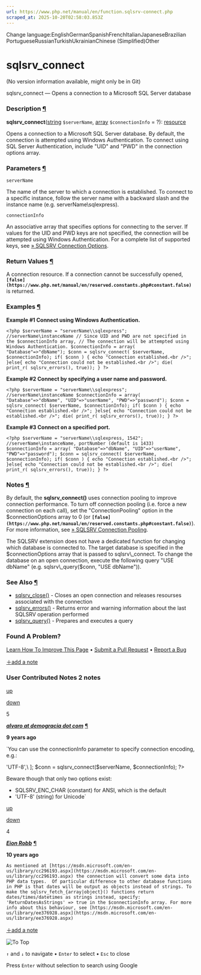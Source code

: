 ```yaml
---
url: https://www.php.net/manual/en/function.sqlsrv-connect.php
scraped_at: 2025-10-20T02:58:03.853Z
---
```


Change language:EnglishGermanSpanishFrenchItalianJapaneseBrazilian PortugueseRussianTurkishUkrainianChinese (Simplified)Other

# sqlsrv\_connect

(No version information available, might only be in Git)

sqlsrv\_connect — Opens a connection to a Microsoft SQL Server database

### Description [¶](https://www.php.net/manual/en/function.sqlsrv-connect.php\#refsect1-function.sqlsrv-connect-description)

**sqlsrv\_connect**([string](https://www.php.net/manual/en/language.types.string.php) `$serverName`, [array](https://www.php.net/manual/en/language.types.array.php) `$connectionInfo` = ?): [resource](https://www.php.net/manual/en/language.types.resource.php)

Opens a connection to a Microsoft SQL Server database. By default, the connection
is attempted using Windows Authentication. To connect using SQL Server
Authentication, include "UID" and "PWD" in the connection options array.


### Parameters [¶](https://www.php.net/manual/en/function.sqlsrv-connect.php\#refsect1-function.sqlsrv-connect-parameters)

`serverName`

The name of the server to which a connection is established. To connect
to a specific instance, follow the server name with a backward slash
and the instance name (e.g. serverName\\sqlexpress).


`connectionInfo`

An associative array that specifies options for connecting to the server.
If values for the UID and PWD keys are not specified, the connection
will be attempted using Windows Authentication. For a complete list of supported
keys, see [» SQLSRV Connection Options](http://msdn.microsoft.com/en-us/library/ff628167.aspx).


### Return Values [¶](https://www.php.net/manual/en/function.sqlsrv-connect.php\#refsect1-function.sqlsrv-connect-returnvalues)

A connection resource. If a connection cannot be successfully opened, **`[false](https://www.php.net/manual/en/reserved.constants.php#constant.false)`** is returned.


### Examples [¶](https://www.php.net/manual/en/function.sqlsrv-connect.php\#refsect1-function.sqlsrv-connect-examples)

**Example #1 Connect using Windows Authentication.**

`<?php
$serverName = "serverName\\sqlexpress"; //serverName\instanceName
// Since UID and PWD are not specified in the $connectionInfo array,
// The connection will be attempted using Windows Authentication.
$connectionInfo = array( "Database"=>"dbName");
$conn = sqlsrv_connect( $serverName, $connectionInfo);
if( $conn ) {
     echo "Connection established.<br />";
}else{
     echo "Connection could not be established.<br />";
     die( print_r( sqlsrv_errors(), true));
}
?>`

**Example #2 Connect by specifying a user name and password.**

`<?php
$serverName = "serverName\\sqlexpress"; //serverName\instanceName
$connectionInfo = array( "Database"=>"dbName", "UID"=>"userName", "PWD"=>"password");
$conn = sqlsrv_connect( $serverName, $connectionInfo);
if( $conn ) {
     echo "Connection established.<br />";
}else{
     echo "Connection could not be established.<br />";
     die( print_r( sqlsrv_errors(), true));
}
?>`

**Example #3 Connect on a specified port.**

`<?php
$serverName = "serverName\\sqlexpress, 1542"; //serverName\instanceName, portNumber (default is 1433)
$connectionInfo = array( "Database"=>"dbName", "UID"=>"userName", "PWD"=>"password");
$conn = sqlsrv_connect( $serverName, $connectionInfo);
if( $conn ) {
     echo "Connection established.<br />";
}else{
     echo "Connection could not be established.<br />";
     die( print_r( sqlsrv_errors(), true));
}
?>`

### Notes [¶](https://www.php.net/manual/en/function.sqlsrv-connect.php\#refsect1-function.sqlsrv-connect-notes)

By default, the **sqlsrv\_connect()** uses connection pooling to
improve connection performance. To turn off connection pooling (i.e. force a
new connection on each call), set the "ConnectionPooling" option in the
$connectionOptions array to 0 (or **`[false](https://www.php.net/manual/en/reserved.constants.php#constant.false)`**). For more information, see
[» SQLSRV Connection Pooling](http://msdn.microsoft.com/en-us/library/cc644930.aspx).


The SQLSRV extension does not have a dedicated function for changing which
database is connected to. The target database is specified in the
$connectionOptions array that is passed to sqlsrv\_connect. To change the
database on an open connection, execute the following query "USE dbName"
(e.g. sqlsrv\_query($conn, "USE dbName")).


### See Also [¶](https://www.php.net/manual/en/function.sqlsrv-connect.php\#refsect1-function.sqlsrv-connect-seealso)

- [sqlsrv\_close()](https://www.php.net/manual/en/function.sqlsrv-close.php) \- Closes an open connection and releases resourses associated with the connection
- [sqlsrv\_errors()](https://www.php.net/manual/en/function.sqlsrv-errors.php) \- Returns error and warning information about the last SQLSRV operation performed
- [sqlsrv\_query()](https://www.php.net/manual/en/function.sqlsrv-query.php) \- Prepares and executes a query

### Found A Problem?

[Learn How To Improve This Page](https://github.com/php/doc-base/blob/master/README.md "This will take you to our contribution guidelines on GitHub")
•
[Submit a Pull Request](https://github.com/php/doc-en/blob/master/reference/sqlsrv/functions/sqlsrv-connect.xml)
•
[Report a Bug](https://github.com/php/doc-en/issues/new?body=From%20manual%20page:%20https:%2F%2Fphp.net%2Ffunction.sqlsrv-connect%0A%0A---)

[＋add a note](https://www.php.net/manual/add-note.php?sect=function.sqlsrv-connect&repo=en&redirect=https://www.php.net/manual/en/function.sqlsrv-connect.php)

### User Contributed Notes 2 notes

[up](https://www.php.net/manual/vote-note.php?id=119863&page=function.sqlsrv-connect&vote=up "Vote up!")

[down](https://www.php.net/manual/vote-note.php?id=119863&page=function.sqlsrv-connect&vote=down "Vote down!")

5


[**_alvaro at demogracia dot com_**](https://www.php.net/manual/en/function.sqlsrv-connect.php#119863) [¶](https://www.php.net/manual/en/function.sqlsrv-connect.php#119863)

**9 years ago**

`You can use the connectionInfo parameter to specify connection encoding, e.g.:
<?php
$connectionInfo = [\
    'CharacterSet' => 'UTF-8',\
];
$conn = sqlsrv_connect($serverName, $connectionInfo);
?>
Beware though that only two options exist:
- SQLSRV_ENC_CHAR (constant) for ANSI, which is the default
- 'UTF-8' (string) for Unicode`

[up](https://www.php.net/manual/vote-note.php?id=118117&page=function.sqlsrv-connect&vote=up "Vote up!")

[down](https://www.php.net/manual/vote-note.php?id=118117&page=function.sqlsrv-connect&vote=down "Vote down!")

4


[**_Eion Robb_**](https://www.php.net/manual/en/function.sqlsrv-connect.php#118117) [¶](https://www.php.net/manual/en/function.sqlsrv-connect.php#118117)

**10 years ago**

`As mentioned at [https://msdn.microsoft.com/en-us/library/cc296193.aspx](https://msdn.microsoft.com/en-us/library/cc296193.aspx) the connection will convert some data into PHP data types.  Of particular difference to other database functions in PHP is that dates will be output as objects instead of strings.
To make the sqlsrv_fetch_{array|object}() functions return dates/times/datetimes as strings instead, specify:
'ReturnDatesAsStrings' => true
in the $connectionInfo array.
For more info about this behaviour, see [https://msdn.microsoft.com/en-us/library/ee376928.aspx](https://msdn.microsoft.com/en-us/library/ee376928.aspx)`

[＋add a note](https://www.php.net/manual/add-note.php?sect=function.sqlsrv-connect&repo=en&redirect=https://www.php.net/manual/en/function.sqlsrv-connect.php)

![To Top](https://www.php.net/images/to-top@2x.png)

`↑` and `↓` to navigate •
`Enter` to select •
`Esc` to close


Press `Enter` without
selection to search using Google